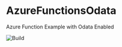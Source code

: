 # AzureFunctionsOdata
Azure Function Example with Odata Enabled

![Build](https://github.com/deepsompura/AzureFunctionsOdata/workflows/Windows_Dotnet_Workflow/badge.svg)
